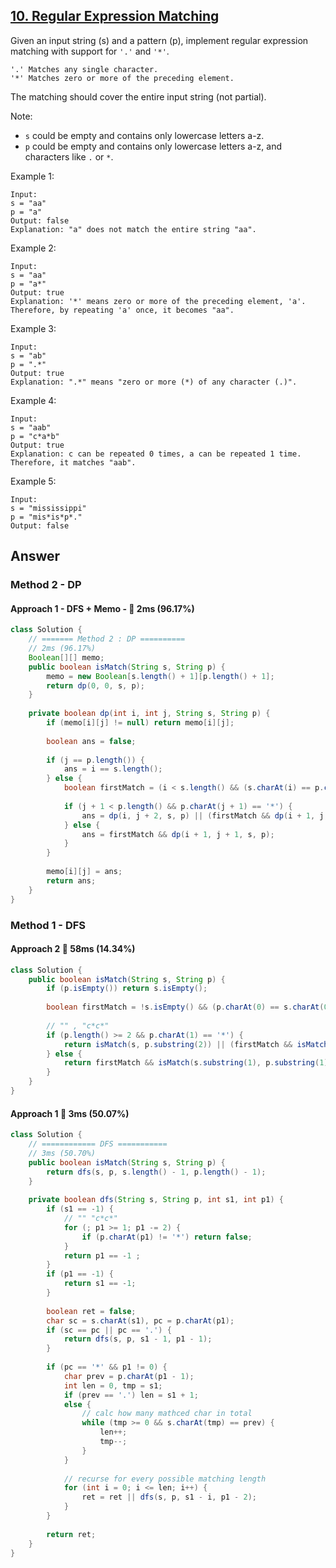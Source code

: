 ## [10. Regular Expression Matching](https://leetcode.com/problems/regular-expression-matching/)

Given an input string (s) and a pattern (p), implement regular expression matching with support for `'.'` and `'*'`.
```
'.' Matches any single character.
'*' Matches zero or more of the preceding element.
```
The matching should cover the entire input string (not partial).

Note:

- `s` could be empty and contains only lowercase letters a-z.
- `p` could be empty and contains only lowercase letters a-z, and characters like `.` or `*`.

Example 1:
```
Input:
s = "aa"
p = "a"
Output: false
Explanation: "a" does not match the entire string "aa".
```
Example 2:
```
Input:
s = "aa"
p = "a*"
Output: true
Explanation: '*' means zero or more of the preceding element, 'a'. Therefore, by repeating 'a' once, it becomes "aa".
```
Example 3:
```
Input:
s = "ab"
p = ".*"
Output: true
Explanation: ".*" means "zero or more (*) of any character (.)".
```
Example 4:
```
Input:
s = "aab"
p = "c*a*b"
Output: true
Explanation: c can be repeated 0 times, a can be repeated 1 time. Therefore, it matches "aab".
```
Example 5:
```
Input:
s = "mississippi"
p = "mis*is*p*."
Output: false
```

## Answer
### Method 2 - DP
#### Approach 1 - DFS + Memo - :rocket: 2ms (96.17%)
```java
class Solution {
    // ======= Method 2 : DP ==========
    // 2ms (96.17%)
    Boolean[][] memo;
    public boolean isMatch(String s, String p) {
        memo = new Boolean[s.length() + 1][p.length() + 1];
        return dp(0, 0, s, p);
    }
    
    private boolean dp(int i, int j, String s, String p) {
        if (memo[i][j] != null) return memo[i][j];
        
        boolean ans = false;
        
        if (j == p.length()) {
            ans = i == s.length();
        } else {
            boolean firstMatch = (i < s.length() && (s.charAt(i) == p.charAt(j) || p.charAt(j) == '.'));
            
            if (j + 1 < p.length() && p.charAt(j + 1) == '*') {
                ans = dp(i, j + 2, s, p) || (firstMatch && dp(i + 1, j, s, p));
            } else {
                ans = firstMatch && dp(i + 1, j + 1, s, p);
            }
        }
        
        memo[i][j] = ans;
        return ans;
    }
}
```
### Method 1 - DFS 
#### Approach 2 :turtle: 58ms (14.34%)
```java
class Solution {
    public boolean isMatch(String s, String p) {
        if (p.isEmpty()) return s.isEmpty();
        
        boolean firstMatch = !s.isEmpty() && (p.charAt(0) == s.charAt(0) || p.charAt(0) == '.');
        
        // "" , "c*c*"
        if (p.length() >= 2 && p.charAt(1) == '*') {
            return isMatch(s, p.substring(2)) || (firstMatch && isMatch(s.substring(1), p));
        } else {
            return firstMatch && isMatch(s.substring(1), p.substring(1));
        }
    }
}
```
#### Approach 1 :rabbit: 3ms (50.07%)
```java
class Solution {
    // ============ DFS ===========
    // 3ms (50.70%)
    public boolean isMatch(String s, String p) {
        return dfs(s, p, s.length() - 1, p.length() - 1);
    }
    
    private boolean dfs(String s, String p, int s1, int p1) {
        if (s1 == -1) {
            // "" "c*c*"
            for (; p1 >= 1; p1 -= 2) {
                if (p.charAt(p1) != '*') return false;
            }
            return p1 == -1 ;
        }
        if (p1 == -1) {
            return s1 == -1;
        }
        
        boolean ret = false;
        char sc = s.charAt(s1), pc = p.charAt(p1);
        if (sc == pc || pc == '.') {
            return dfs(s, p, s1 - 1, p1 - 1);
        }
        
        if (pc == '*' && p1 != 0) {
            char prev = p.charAt(p1 - 1);
            int len = 0, tmp = s1;
            if (prev == '.') len = s1 + 1;
            else {
                // calc how many mathced char in total
                while (tmp >= 0 && s.charAt(tmp) == prev) {
                    len++;
                    tmp--;
                }
            }
            
            // recurse for every possible matching length
            for (int i = 0; i <= len; i++) {
                ret = ret || dfs(s, p, s1 - i, p1 - 2);
            }
        }
        
        return ret;
    }
}
```
